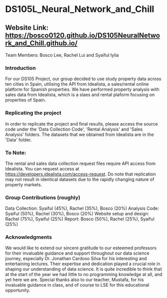 # DS105L_Neural_Network_and_Chill

## Website Link: https://bosco0120.github.io/DS105NeuralNetwork_and_Chill.github.io/
Team Members: Bosco Lee, Rachel Lui and Syaiful Iylia

### Introduction
For our DS105 Project, our group decided to use study property data across ten cities in Spain, utilising the API from Idealista, a sales/rental online platform for Spanish properties. We have performed property analysis with sales data from Idealista, which is a slaes and rental plaform focusing on properties of Spain.

### Replicating the project
In order to replicate the project and final results, please access the source code under the 'Data Collection Code', 'Rental Analysis' and 'Sales Analysis' folders. The datasets that we obtained from Idealista are in the 'Data' folder.

### To Note:
The rental and sales data collection request files require API access from Idealista. You can request access at https://developers.idealista.com/access-request. Do note that replication may not result in identical datasets due to the rapidly changing nature of property markets.

### Group Contributions (roughly)
Data Collection: Syaiful (45%), Rachel (35%), Bosco (20%)
Analysis Code: Syaiful (50%), Rachel (30%), Bosco (20%)
Website setup and design: Rachel (75%), Syaiful (25%)
Report: Bosco (50%), Rachel (25%), Syaiful (25%)

### Acknowledgments
We would like to extend our sincere gratitude to our esteemed professors for their invaluable guidance and support throughout our data science journey, especially Dr. Jonathan Cardoso Silva for his interesting and entertaining lectures. Their expertise and dedication  played a crucial role in shaping our understanding of data science. It is quite incredible to think that at the start of the year we had little to no programming knowledge at all, and yet here we are. Special thanks also to our teacher, Mustafa, for his invaluable guidance in class, and of course to LSE for this educational opportunity.

